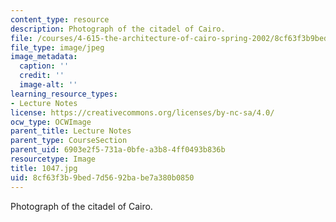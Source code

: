 ```yaml
---
content_type: resource
description: Photograph of the citadel of Cairo.
file: /courses/4-615-the-architecture-of-cairo-spring-2002/8cf63f3b9bed7d5692babe7a380b0850_1047.jpg
file_type: image/jpeg
image_metadata:
  caption: ''
  credit: ''
  image-alt: ''
learning_resource_types:
- Lecture Notes
license: https://creativecommons.org/licenses/by-nc-sa/4.0/
ocw_type: OCWImage
parent_title: Lecture Notes
parent_type: CourseSection
parent_uid: 6903e2f5-731a-0bfe-a3b8-4ff0493b836b
resourcetype: Image
title: 1047.jpg
uid: 8cf63f3b-9bed-7d56-92ba-be7a380b0850
---
```

Photograph of the citadel of Cairo.